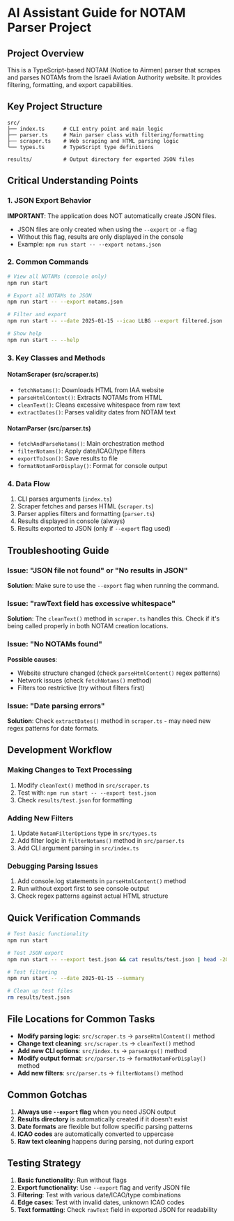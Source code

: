 # AI Assistant Guide for NOTAM Parser Project

## Project Overview
This is a TypeScript-based NOTAM (Notice to Airmen) parser that scrapes and parses NOTAMs from the Israeli Aviation Authority website. It provides filtering, formatting, and export capabilities.

## Key Project Structure
```
src/
├── index.ts      # CLI entry point and main logic
├── parser.ts     # Main parser class with filtering/formatting
├── scraper.ts    # Web scraping and HTML parsing logic
└── types.ts      # TypeScript type definitions

results/          # Output directory for exported JSON files
```

## Critical Understanding Points

### 1. JSON Export Behavior
**IMPORTANT**: The application does NOT automatically create JSON files. 
- JSON files are only created when using the `--export` or `-e` flag
- Without this flag, results are only displayed in the console
- Example: `npm run start -- --export notams.json`

### 2. Common Commands
```bash
# View all NOTAMs (console only)
npm run start

# Export all NOTAMs to JSON
npm run start -- --export notams.json

# Filter and export
npm run start -- --date 2025-01-15 --icao LLBG --export filtered.json

# Show help
npm run start -- --help
```

### 3. Key Classes and Methods

#### NotamScraper (src/scraper.ts)
- `fetchNotams()`: Downloads HTML from IAA website
- `parseHtmlContent()`: Extracts NOTAMs from HTML
- `cleanText()`: Cleans excessive whitespace from raw text
- `extractDates()`: Parses validity dates from NOTAM text

#### NotamParser (src/parser.ts)
- `fetchAndParseNotams()`: Main orchestration method
- `filterNotams()`: Apply date/ICAO/type filters
- `exportToJson()`: Save results to file
- `formatNotamForDisplay()`: Format for console output

### 4. Data Flow
1. CLI parses arguments (`index.ts`)
2. Scraper fetches and parses HTML (`scraper.ts`)
3. Parser applies filters and formatting (`parser.ts`)
4. Results displayed in console (always)
5. Results exported to JSON (only if `--export` flag used)

## Troubleshooting Guide

### Issue: "JSON file not found" or "No results in JSON"
**Solution**: Make sure to use the `--export` flag when running the command.

### Issue: "rawText field has excessive whitespace"
**Solution**: The `cleanText()` method in `scraper.ts` handles this. Check if it's being called properly in both NOTAM creation locations.

### Issue: "No NOTAMs found"
**Possible causes**:
- Website structure changed (check `parseHtmlContent()` regex patterns)
- Network issues (check `fetchNotams()` method)
- Filters too restrictive (try without filters first)

### Issue: "Date parsing errors"
**Solution**: Check `extractDates()` method in `scraper.ts` - may need new regex patterns for date formats.

## Development Workflow

### Making Changes to Text Processing
1. Modify `cleanText()` method in `src/scraper.ts`
2. Test with: `npm run start -- --export test.json`
3. Check `results/test.json` for formatting

### Adding New Filters
1. Update `NotamFilterOptions` type in `src/types.ts`
2. Add filter logic in `filterNotams()` method in `src/parser.ts`
3. Add CLI argument parsing in `src/index.ts`

### Debugging Parsing Issues
1. Add console.log statements in `parseHtmlContent()` method
2. Run without export first to see console output
3. Check regex patterns against actual HTML structure

## Quick Verification Commands

```bash
# Test basic functionality
npm run start

# Test JSON export
npm run start -- --export test.json && cat results/test.json | head -20

# Test filtering
npm run start -- --date 2025-01-15 --summary

# Clean up test files
rm results/test.json
```

## File Locations for Common Tasks

- **Modify parsing logic**: `src/scraper.ts` → `parseHtmlContent()` method
- **Change text cleaning**: `src/scraper.ts` → `cleanText()` method  
- **Add new CLI options**: `src/index.ts` → `parseArgs()` method
- **Modify output format**: `src/parser.ts` → `formatNotamForDisplay()` method
- **Add new filters**: `src/parser.ts` → `filterNotams()` method

## Common Gotchas

1. **Always use `--export` flag** when you need JSON output
2. **Results directory** is automatically created if it doesn't exist
3. **Date formats** are flexible but follow specific parsing patterns
4. **ICAO codes** are automatically converted to uppercase
5. **Raw text cleaning** happens during parsing, not during export

## Testing Strategy

1. **Basic functionality**: Run without flags
2. **Export functionality**: Use `--export` flag and verify JSON file
3. **Filtering**: Test with various date/ICAO/type combinations
4. **Edge cases**: Test with invalid dates, unknown ICAO codes
5. **Text formatting**: Check `rawText` field in exported JSON for readability
